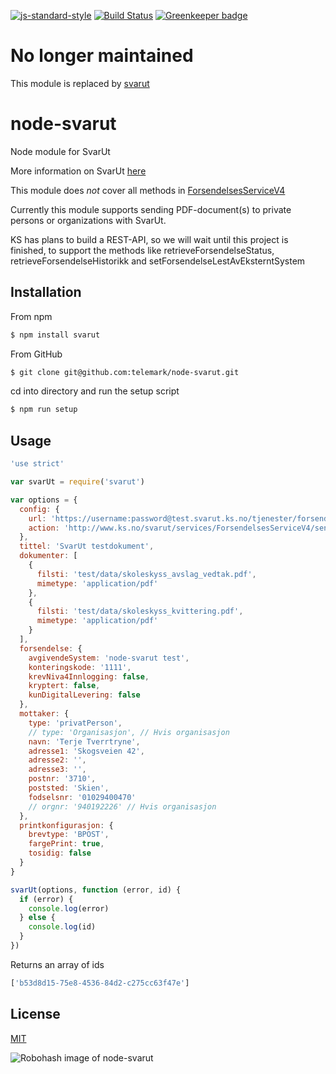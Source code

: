[![js-standard-style](https://img.shields.io/badge/code%20style-standard-brightgreen.svg?style=flat)](https://github.com/feross/standard)
[![Build Status](https://travis-ci.org/telemark/node-svarut.svg?branch=master)](https://travis-ci.org/telemark/node-svarut)
[![Greenkeeper badge](https://badges.greenkeeper.io/telemark/node-svarut.svg)](https://greenkeeper.io/)

# No longer maintained

This module is replaced by [svarut](https://github.com/telemark/svarut)

# node-svarut

Node module for SvarUt

More information on SvarUt [here](https://kurs.kommit.no/mod/page/view.php?id=193)

This module does *not* cover all methods in [ForsendelsesServiceV4](https://svarut.ks.no/tjenester/forsendelseservice/ForsendelsesServiceV4?wsdl)

Currently this module supports sending PDF-document(s) to private persons or organizations with SvarUt.

KS has plans to build a REST-API, so we will wait until this project is finished, to support the methods like retrieveForsendelseStatus, retrieveForsendelseHistorikk and setForsendelseLestAvEksterntSystem

## Installation

From npm

```sh
$ npm install svarut
```

From GitHub
```sh
$ git clone git@github.com:telemark/node-svarut.git
```

cd into directory and run the setup script

```sh
$ npm run setup
```

## Usage

```javascript
'use strict'

var svarUt = require('svarut')

var options = {
  config: {
    url: 'https://username:password@test.svarut.ks.no/tjenester/forsendelseservice/ForsendelsesServiceV4',
    action: 'http://www.ks.no/svarut/services/ForsendelsesServiceV4/sendForsendelse'
  },
  tittel: 'SvarUt testdokument',
  dokumenter: [
    {
      filsti: 'test/data/skoleskyss_avslag_vedtak.pdf',
      mimetype: 'application/pdf'
    },
    {
      filsti: 'test/data/skoleskyss_kvittering.pdf',
      mimetype: 'application/pdf'
    }
  ],
  forsendelse: {
    avgivendeSystem: 'node-svarut test',
    konteringskode: '1111',
    krevNiva4Innlogging: false,
    kryptert: false,
    kunDigitalLevering: false
  },
  mottaker: {
    type: 'privatPerson',
    // type: 'Organisasjon', // Hvis organisasjon
    navn: 'Terje Tverrtryne',
    adresse1: 'Skogsveien 42',
    adresse2: '',
    adresse3: '',
    postnr: '3710',
    poststed: 'Skien',
    fodselsnr: '01029400470'
    // orgnr: '940192226' // Hvis organisasjon
  },
  printkonfigurasjon: {
    brevtype: 'BPOST',
    fargePrint: true,
    tosidig: false
  }
}

svarUt(options, function (error, id) {
  if (error) {
    console.log(error)
  } else {
    console.log(id)
  }
})
```

Returns an array of ids

```javascript
['b53d8d15-75e8-4536-84d2-c275cc63f47e']
```

## License

[MIT](LICENSE)

![Robohash image of node-svarut](https://robots.kebabstudios.party/node-svarut.png "Robohash image of node-svarut")
